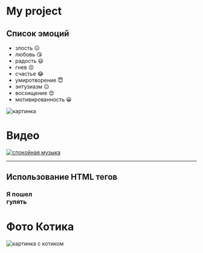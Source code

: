 # My project
## Список эмоций
* злость :confounded:
* любовь :kissing_heart:
* радость :smiley:
* гнев :persevere:
* счастье :joy:
* умиротворение :innocent:
* энтузиазм :neutral_face:
* восхищение :heart_eyes:
* мотивированность :grinning:


![картинка](https://berez.org/uploads/posts/2020-03/1584418352_s1200.jpg)

# Видео
[![спокойная музыка](https://www.shkolazhizni.ru/img/content/i187/187867_or.jpg)](https://www.youtube.com/watch?v=S7U8ExhCK50)

---
## Использование HTML тегов
### **Я пошел <br> гулять**

# Фото Котика
![картинка с котиком](https://encrypted-tbn0.gstatic.com/images?q=tbn:ANd9GcSYuanYTxxSHP8tIgVAyBFZ3rUGGVJJaAipIA&usqp=CAU)

